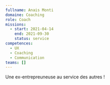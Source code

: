 ```yaml
---
fullname: Anais Monti
domaine: Coaching
role: Coach
missions:
  - start: 2021-04-14
    end: 2021-09-30
    status: service
competences:
  - UX
  - Coaching
  - Communication
teams: []
---
```

Une ex-entrepreuneuse au service des autres !